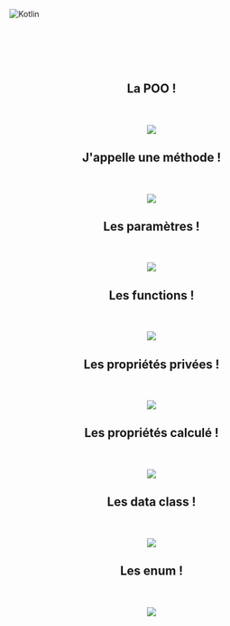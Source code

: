 ![Kotlin](https://img.shields.io/badge/kotlin-%237F52FF.svg?style=for-the-badge&logo=kotlin&logoColor=white)


<br><br><br><br>


<div align="center">
        <h2>La POO !</h2><br><br>
        <img src="./poo1.png">
</div>

<div align="center">
        <h2> J'appelle une méthode ! </h2><br><br>
        <img src="./poo2.png">
</div>

<div align="center">
        <h2> Les paramètres ! </h2><br><br>
        <img src="./poo3.png">
</div>

<div align="center">
        <h2> Les functions ! </h2><br><br>
        <img src="./function.png">
</div>


<div align="center">
        <h2> Les propriétés privées ! </h2><br><br>
        <img src="./priver.png">
</div>

<div align="center">
        <h2> Les propriétés calculé ! </h2><br><br>
        <img src="./getset.png">
</div>

<div align="center">
        <h2> Les data class ! </h2><br><br>
        <img src="./dataclass.png">
</div>

<div align="center">
        <h2> Les enum ! </h2><br><br>
        <img src="./enum.png">
</div>





